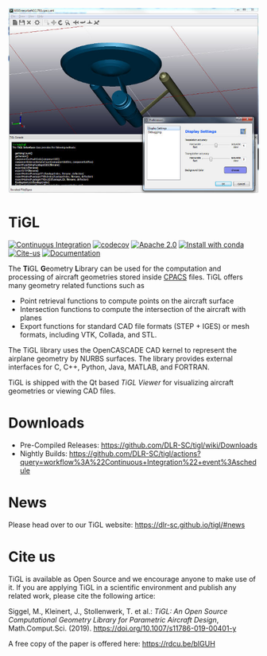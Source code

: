 ![Screenshot of the TiGL Viewer](doc/images/tiglviewer-web.jpg)

# TiGL

[![Continuous Integration](https://github.com/dlr-sc/tigl/workflows/Continuous%20Integration/badge.svg)](https://github.com/DLR-SC/tigl/actions?query=workflow%3A%22Continuous+Integration%22)
[![codecov](https://codecov.io/gh/dlr-sc/tigl/branch/master/graph/badge.svg)](https://codecov.io/gh/dlr-sc/tigl)
[![Apache 2.0](https://img.shields.io/crates/l/k)](https://github.com/DLR-SC/tigl/blob/cpacs_3/LICENSE.txt)
[![Install with conda](https://anaconda.org/dlr-sc/tigl/badges/installer/conda.svg)](https://conda.anaconda.org/dlr-sc/tigl3)
[![Cite-us](https://img.shields.io/badge/doi-10.1007%2Fs11786--019--00401--y-blue)](https://doi.org/10.1007/s11786-019-00401-y) 
[![Documentation](https://img.shields.io/badge/docs-online-green)](https://dlr-sc.github.io/tigl/doc/latest/) 

The **Ti**GL **G**eometry **L**ibrary can be used for the computation and processing of aircraft geometries 
stored inside [CPACS](https://github.com/DLR-LY/CPACS) files. TiGL offers many geometry related functions such as
 - Point retrieval functions to compute points on the aircraft surface
 - Intersection functions to compute the intersection of the aircraft with planes
 - Export functions for standard CAD file formats (STEP + IGES) or mesh formats, 
   including VTK, Collada, and STL.
   
The TiGL library uses the OpenCASCADE CAD kernel to represent the airplane geometry 
by NURBS surfaces. The library provides external interfaces for C, C++, Python, Java, MATLAB, and FORTRAN.

TiGL is shipped with the Qt based _TiGL Viewer_ for visualizing aircraft
geometries or viewing CAD files.

# Downloads

 - Pre-Compiled Releases:  https://github.com/DLR-SC/tigl/wiki/Downloads
 - Nightly Builds:    https://github.com/DLR-SC/tigl/actions?query=workflow%3A%22Continuous+Integration%22+event%3Aschedule

# News

Please head over to our TiGL website: https://dlr-sc.github.io/tigl/#news

# Cite us

TiGL is available as Open Source and we encourage anyone to make use of it. If you are applying TiGL in a scientific environment and publish any related work, please cite the following artice:

Siggel, M., Kleinert, J., Stollenwerk, T. et al.:  *TiGL: An Open Source Computational Geometry Library for Parametric Aircraft Design*, Math.Comput.Sci. (2019). https://doi.org/10.1007/s11786-019-00401-y

A free copy of the paper is offered here: https://rdcu.be/bIGUH 


